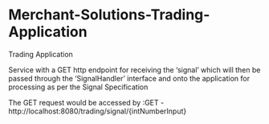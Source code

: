 # Merchant-Solutions-Trading-Application
Trading Application

Service with a GET http endpoint for receiving the ‘signal’ which will then be passed through the ‘SignalHandler’ interface and onto the application for processing as per the Signal Specification

The GET request would be accessed by :GET -  http://localhost:8080/trading/signal/{intNumberInput}

